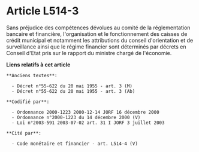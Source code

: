 # Article L514-3

Sans préjudice des compétences dévolues au comité de la réglementation bancaire et financière, l'organisation et le
fonctionnement des caisses de crédit municipal et notamment les attributions du conseil d'orientation et de surveillance
ainsi que le régime financier sont déterminés par décrets en Conseil d'Etat pris sur le rapport du ministre chargé de
l'économie.

**Liens relatifs à cet article**

	**Anciens textes**:

	  - Décret n°55-622 du 20 mai 1955 - art. 3 (M)
	  - Décret n°55-622 du 20 mai 1955 - art. 3 (Ab)

	**Codifié par**:

	  - Ordonnance 2000-1223 2000-12-14 JORF 16 décembre 2000
	  - Ordonnance n°2000-1223 du 14 décembre 2000 (V)
	  - Loi n°2003-591 2003-07-02 art. 31 I JORF 3 juillet 2003

	**Cité par**:

	  - Code monétaire et financier - art. L514-4 (V)
